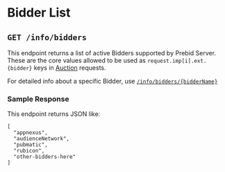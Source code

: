 # Bidder List

## `GET /info/bidders`

This endpoint returns a list of active Bidders supported by Prebid Server.
These are the core values allowed to be used as `request.imp[i].ext.{bidder}`
keys in [Auction](../openrtb2/auction.md) requests.

For detailed info about a specific Bidder, use [`/info/bidders/{bidderName}`](bidders/bidderName.md)

### Sample Response

This endpoint returns JSON like:

```
[
  "appnexus",
  "audienceNetwork",
  "pubmatic",
  "rubicon",
  "other-bidders-here"
]
```
